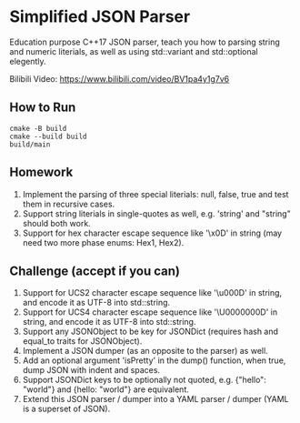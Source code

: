 # Simplified JSON Parser

Education purpose C++17 JSON parser, teach you how to parsing string and numeric literials, as well as using std::variant and std::optional elegently.

Bilibili Video: https://www.bilibili.com/video/BV1pa4y1g7v6

## How to Run

```
cmake -B build
cmake --build build
build/main
```

## Homework

1. Implement the parsing of three special literials: null, false, true and test them in recursive cases.
2. Support string literials in single-quotes as well, e.g. 'string' and "string" should both work.
3. Support for hex character escape sequence like '\x0D' in string (may need two more phase enums: Hex1, Hex2).

## Challenge (accept if you can)

1. Support for UCS2 character escape sequence like '\u000D' in string, and encode it as UTF-8 into std::string.
2. Support for UCS4 character escape sequence like '\U0000000D' in string, and encode it as UTF-8 into std::string.
3. Support any JSONObject to be key for JSONDict (requires hash and equal_to traits for JSONObject).
4. Implement a JSON dumper (as an opposite to the parser) as well.
5. Add an optional argument 'isPretty' in the dump() function, when true, dump JSON with indent and spaces.
6. Support JSONDict keys to be optionally not quoted, e.g. {"hello": "world"} and {hello: "world"} are equivalent.
7. Extend this JSON parser / dumper into a YAML parser / dumper (YAML is a superset of JSON).

